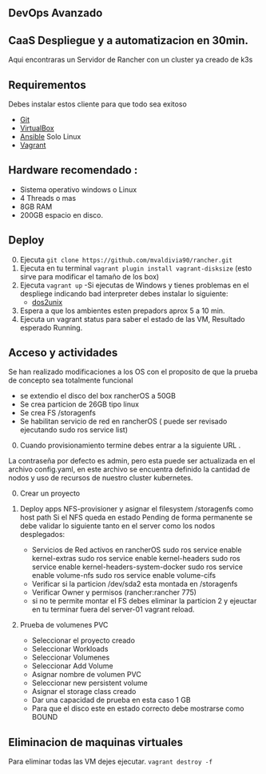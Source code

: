 ## DevOps Avanzado 
## CaaS Despliegue y a automatizacion en 30min.
 
Aqui encontraras un Servidor de Rancher con un cluster ya creado de k3s

## Requirementos

Debes instalar estos cliente para que todo sea exitoso


- [Git](https://gitforwindows.org/) 
- [VirtualBox](https://www.virtualbox.org)
- [Ansible](https://www.ansible.com/) Solo Linux 
- [Vagrant](https://www.vagrantup.com)


## Hardware recomendado :

- Sistema operativo windows o Linux
- 4 Threads o mas
- 8GB RAM
- 200GB espacio en disco.


## Deploy

0. Ejecuta `git clone https://github.com/mvaldivia90/rancher.git` 
0. Ejecuta en tu terminal `vagrant plugin install vagrant-disksize` (esto sirve para modificar el tamaño de los box)
0. Ejecuta `vagrant up`
	-Si ejecutas de Windows y tienes problemas en el despliege indicando bad interpreter debes instalar lo siguiente:
	- [dos2unix](https://sourceforge.net/projects/dos2unix/)
0. Espera a que los ambientes esten prepadors aprox 5 a 10 min.
0. Ejecuta un vagrant status para saber el estado de las VM, Resultado esperado Running.


## Acceso y actividades
 

Se han realizado modificaciones a los OS con el proposito de que la prueba de concepto sea totalmente funcional
- se extendio el disco del box rancherOS a 50GB
- Se crea particion de 26GB tipo linux
- Se  crea FS /storagenfs 
- Se habilitan servicio de red en rancherOS ( puede ser revisado ejecutando sudo ros service list)

0. Cuando provisionamiento termine debes entrar a la siguiente URL  [](http://172.22.101.101).

La contraseña por defecto es admin, pero esta puede ser actualizada en el archivo config.yaml, en este archivo se encuentra definido la cantidad de nodos y uso de recursos de nuestro cluster kubernetes.

0. Crear un proyecto 
0. Deploy apps NFS-provisioner y asignar el filesystem /storagenfs como host path
   Si el NFS queda en estado Pending de forma permanente se debe validar lo siguiente tanto en el server como los nodos desplegados:
   - Servicios de Red activos en rancherOS 
        sudo ros service enable kernel-extras
	sudo ros service enable kernel-headers
	sudo ros service enable kernel-headers-system-docker
	sudo ros service enable volume-nfs
	sudo ros service enable volume-cifs
   - Verificar si la particion /dev/sda2 esta montada en /storagenfs
   - Verificar Owner y permisos (rancher:rancher 775)
   - si no te permite montar el FS debes eliminar la particion 2 y ejeuctar en tu terminar fuera del server-01 vagrant reload.

0. Prueba de volumenes PVC 
   - Seleccionar el proyecto creado 
   - Seleccionar Workloads
   - Seleccionar Volumenes
   - Seleccionar Add Volume
   - Asignar nombre de volumen PVC
   - Seleccionar new persistent volume
   - Asignar el storage class creado 
   - Dar una capacidad de prueba en esta caso 1 GB
   - Para que el disco este en estado correcto debe mostrarse como BOUND




## Eliminacion de maquinas virtuales

Para eliminar todas las VM dejes ejecutar. `vagrant destroy -f`
